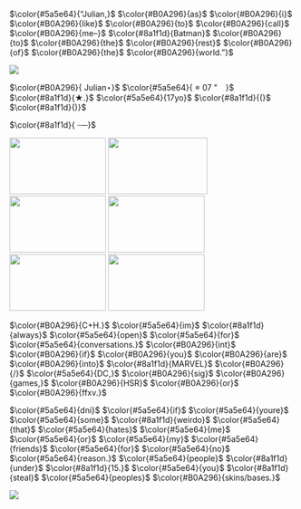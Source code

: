 $\color{#5a5e64}{“Julian,}$ $\color{#B0A296}{as}$ $\color{#B0A296}{i}$ $\color{#B0A296}{like}$ $\color{#B0A296}{to}$ $\color{#B0A296}{call}$ $\color{#B0A296}{me–}$
$\color{#8a1f1d}{Batman}$ $\color{#B0A296}{to}$ $\color{#B0A296}{the}$ $\color{#B0A296}{rest}$ $\color{#B0A296}{of}$ $\color{#B0A296}{the}$ $\color{#B0A296}{world.”}$

<img src= "https://media.discordapp.net/attachments/883166258126782494/1294080335801483284/49fa1556d178106bf1e28cf5f7a42885.gif?ex=670a5e7a&is=67090cfa&hm=3ad1bc43f6b878f1d95e8dca06f5296957cb5a5675d40b5c14dbae83ccb9d5e1&" width="ancho" height="alto"/>


$\color{#B0A296}{    Julian⋆}$ $\color{#5a5e64}{  𖥻‎   07 "⠀  }$ $\color{#8a1f1d}{★.}$ $\color{#5a5e64}{17yo}$ $\color{#8a1f1d}{(}$<img src= "https://media.discordapp.net/attachments/883166258126782494/1294384717516374158/ed530c3a478f5389b009e91446f89dca.jpg?ex=670ad135&is=67097fb5&hm=12b0b5d27c2edce561a4db8bd46c7c14e9c53d1a0e1173995f5fff4277107e45&" width="15" height="10"/>$\color{#8a1f1d}{)}$

$\color{#8a1f1d}{ ┈─}$

<img src= "https://media.discordapp.net/attachments/883166258126782494/1294393529447219250/52_sin_titulo_20241011171720.jpg?ex=670ad96a&is=670987ea&hm=d22ab8e15da6b4bf0958eaddd833cbb954333726be0c64cd32c42390cf9e4bdb&" width="170" height="100"/> <img src= "https://media.discordapp.net/attachments/883166258126782494/1294383902307389540/52_sin_titulo_20241011163859.jpg?ex=670ad072&is=67097ef2&hm=9383cd479f49ea95ae02769d7d84e83d403b62d4be3259ae44e0a84f905e6d77&" width="175" height="100"/> <img src= "https://media.discordapp.net/attachments/883166258126782494/1294080336657125387/15f51a84ccd814b51cba409665964f93.jpg?ex=670a5e7b&is=67090cfb&hm=3555c73f87476f4cabf20b715ad3e9ddb22ad024841784b0c964d23fbbfd53c3&" width="170" height="100"/> <img src= "https://media.discordapp.net/attachments/883166258126782494/1294394847448404100/52_sin_titulo_20241011172238.jpg?ex=670adaa4&is=67098924&hm=5662dfa8fb0ebe1262d485fdf0be58d50ad8d180665ab1d47fe309228de88ce2&" width="170" height="100"/> <img src= "https://media.discordapp.net/attachments/883166258126782494/1294401210530664530/52_sin_titulo_20241011174810.jpg?ex=670ae091&is=67098f11&hm=722db50f999d0664d65f233fb1fc669823c3e8182e866c8723fa95dbdcd59fe5&" width="170" height="100"/> <img src= "https://media.discordapp.net/attachments/883166258126782494/1294401142369030196/52_sin_titulo_20241011174534.jpg?ex=670ae081&is=67098f01&hm=a98446aef7e7c87a3a6fd55f6d22afa88e4740bbfa1d19ef81fc47b68d9241b4&" width="170" height="100"/>

$\color{#B0A296}{C+H.}$ $\color{#5a5e64}{im}$ $\color{#8a1f1d}{always}$ $\color{#5a5e64}{open}$ $\color{#5a5e64}{for}$ $\color{#5a5e64}{conversations.}$ $\color{#B0A296}{int}$ $\color{#B0A296}{if}$ $\color{#B0A296}{you}$ $\color{#B0A296}{are}$ $\color{#B0A296}{into}$ $\color{#8a1f1d}{MARVEL}$ $\color{#B0A296}{/}$ $\color{#5a5e64}{DC,}$ $\color{#B0A296}{sig}$ $\color{#B0A296}{games,}$ $\color{#B0A296}{HSR}$ $\color{#B0A296}{or}$ $\color{#B0A296}{ffxv.}$

$\color{#5a5e64}{dni}$ $\color{#5a5e64}{if}$ $\color{#5a5e64}{youre}$ $\color{#5a5e64}{some}$ $\color{#8a1f1d}{weirdo}$ $\color{#5a5e64}{that}$ $\color{#5a5e64}{hates}$ $\color{#5a5e64}{me}$ $\color{#5a5e64}{or}$ $\color{#5a5e64}{my}$ $\color{#5a5e64}{friends}$ $\color{#5a5e64}{for}$ $\color{#5a5e64}{no}$ $\color{#5a5e64}{reason.}$ $\color{#5a5e64}{people}$ $\color{#8a1f1d}{under}$ $\color{#8a1f1d}{15.}$ $\color{#5a5e64}{you}$ $\color{#8a1f1d}{steal}$ $\color{#5a5e64}{peoples}$ $\color{#B0A296}{skins/bases.}$

<img src= "https://images-ext-1.discordapp.net/external/V_n0KdhLDXKpxWxu4heWNxjqo6B59aY7aK8MtxKmRHY/%3Fv%3D1/https/cdn.discordapp.com/emojis/1196988793094406186.gif" width="ancho" height="alto"/>
